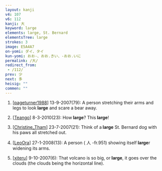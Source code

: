 ```yaml
---
layout: kanji
v4: 107
v6: 112
kanji: 大
keyword: large
elements: large, St. Bernard
elementsTree: large
strokes: 3
image: E5A4A7
on-yomi: ダイ、タイ
kun-yomi: おお-、おお.きい、-おお.いに
permalink: /大/
redirect_from:
 - /112/
prev: 少
next: 多
heisig: ""
commen: ""
---
```


1) [<a href="http://kanji.koohii.com/profile/pageturner1988">pageturner1988</a>] 13-9-2007(79): A person stretching their arms and legs to look<strong> large</strong> and scare a bear away.

2) [<a href="http://kanji.koohii.com/profile/Teango">Teango</a>] 8-3-2010(23): How<strong> large</strong>? This<strong> large</strong>!

3) [<a href="http://kanji.koohii.com/profile/Christine_Tham">Christine_Tham</a>] 23-7-2007(21): Think of a<strong> large</strong> St. Bernard dog with his paws all stretched out.

4) [<a href="http://kanji.koohii.com/profile/LeoOra">LeoOra</a>] 27-1-2008(13): A person ( 人 -fr.951) showing itself<strong> large</strong>r widening its arms.

5) [<a href="http://kanji.koohii.com/profile/xiteru">xiteru</a>] 9-10-2007(6): That volcano is so big, or<strong> large</strong>, it goes over the clouds (the clouds being the horizontal line).

